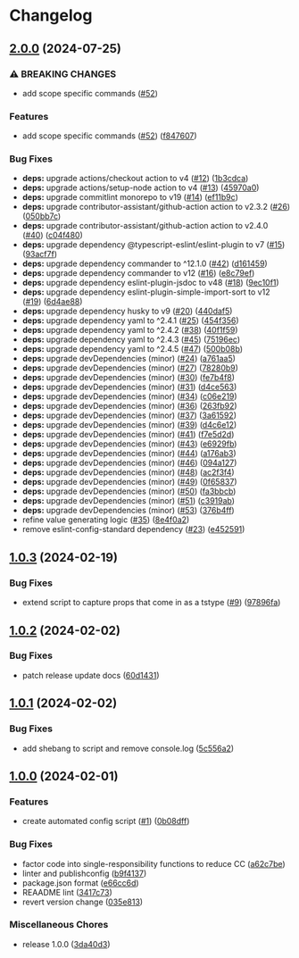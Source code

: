 # Changelog

## [2.0.0](https://github.com/ibm-telemetry/telemetry-js-config-generator/compare/v1.0.3...v2.0.0) (2024-07-25)


### ⚠ BREAKING CHANGES

* add scope specific commands ([#52](https://github.com/ibm-telemetry/telemetry-js-config-generator/issues/52))

### Features

* add scope specific commands ([#52](https://github.com/ibm-telemetry/telemetry-js-config-generator/issues/52)) ([f847607](https://github.com/ibm-telemetry/telemetry-js-config-generator/commit/f8476074b61a5ce76fe6675066f0aa5143b81b20))


### Bug Fixes

* **deps:** upgrade actions/checkout action to v4 ([#12](https://github.com/ibm-telemetry/telemetry-js-config-generator/issues/12)) ([1b3cdca](https://github.com/ibm-telemetry/telemetry-js-config-generator/commit/1b3cdca646b088659e7ba7ab7231ec420cb2be2a))
* **deps:** upgrade actions/setup-node action to v4 ([#13](https://github.com/ibm-telemetry/telemetry-js-config-generator/issues/13)) ([45970a0](https://github.com/ibm-telemetry/telemetry-js-config-generator/commit/45970a0c68896d03bc206b0241c01b19f7895b5b))
* **deps:** upgrade commitlint monorepo to v19 ([#14](https://github.com/ibm-telemetry/telemetry-js-config-generator/issues/14)) ([ef11b9c](https://github.com/ibm-telemetry/telemetry-js-config-generator/commit/ef11b9cef7923fa7131b9e31d41dffda287d06e1))
* **deps:** upgrade contributor-assistant/github-action action to v2.3.2 ([#26](https://github.com/ibm-telemetry/telemetry-js-config-generator/issues/26)) ([050bb7c](https://github.com/ibm-telemetry/telemetry-js-config-generator/commit/050bb7c73d2a68e6eda83f37cb36a2d6795715fc))
* **deps:** upgrade contributor-assistant/github-action action to v2.4.0 ([#40](https://github.com/ibm-telemetry/telemetry-js-config-generator/issues/40)) ([c04f480](https://github.com/ibm-telemetry/telemetry-js-config-generator/commit/c04f480ea0107bedbcafc7f1a4b930d9cc30c410))
* **deps:** upgrade dependency @typescript-eslint/eslint-plugin to v7 ([#15](https://github.com/ibm-telemetry/telemetry-js-config-generator/issues/15)) ([93acf7f](https://github.com/ibm-telemetry/telemetry-js-config-generator/commit/93acf7f3b108eed8b730ea4e3b67a5ae74a7e8f3))
* **deps:** upgrade dependency commander to ^12.1.0 ([#42](https://github.com/ibm-telemetry/telemetry-js-config-generator/issues/42)) ([d161459](https://github.com/ibm-telemetry/telemetry-js-config-generator/commit/d161459f740bd062f059e5dac249bd2dbf1c80d7))
* **deps:** upgrade dependency commander to v12 ([#16](https://github.com/ibm-telemetry/telemetry-js-config-generator/issues/16)) ([e8c79ef](https://github.com/ibm-telemetry/telemetry-js-config-generator/commit/e8c79efcd214f2c939c69121d96bad1b16ebb55a))
* **deps:** upgrade dependency eslint-plugin-jsdoc to v48 ([#18](https://github.com/ibm-telemetry/telemetry-js-config-generator/issues/18)) ([9ec10f1](https://github.com/ibm-telemetry/telemetry-js-config-generator/commit/9ec10f18fca49aa27b1f8f323432840237f0db8a))
* **deps:** upgrade dependency eslint-plugin-simple-import-sort to v12 ([#19](https://github.com/ibm-telemetry/telemetry-js-config-generator/issues/19)) ([6d4ae88](https://github.com/ibm-telemetry/telemetry-js-config-generator/commit/6d4ae8810dda658dba1e0d5ba33bc34232eea43d))
* **deps:** upgrade dependency husky to v9 ([#20](https://github.com/ibm-telemetry/telemetry-js-config-generator/issues/20)) ([440daf5](https://github.com/ibm-telemetry/telemetry-js-config-generator/commit/440daf556f2800320ee1a28a74c3249f25945ec9))
* **deps:** upgrade dependency yaml to ^2.4.1 ([#25](https://github.com/ibm-telemetry/telemetry-js-config-generator/issues/25)) ([454f356](https://github.com/ibm-telemetry/telemetry-js-config-generator/commit/454f356cd5482c9a230cf507894f1fbffbb30978))
* **deps:** upgrade dependency yaml to ^2.4.2 ([#38](https://github.com/ibm-telemetry/telemetry-js-config-generator/issues/38)) ([40f1f59](https://github.com/ibm-telemetry/telemetry-js-config-generator/commit/40f1f59034e8b54df0abadc00277ec021cb737ee))
* **deps:** upgrade dependency yaml to ^2.4.3 ([#45](https://github.com/ibm-telemetry/telemetry-js-config-generator/issues/45)) ([75196ec](https://github.com/ibm-telemetry/telemetry-js-config-generator/commit/75196ecf44d730678f8c2a43f86dee3d6b9bfb36))
* **deps:** upgrade dependency yaml to ^2.4.5 ([#47](https://github.com/ibm-telemetry/telemetry-js-config-generator/issues/47)) ([500b08b](https://github.com/ibm-telemetry/telemetry-js-config-generator/commit/500b08b63c144fde7efcdbfff2293b7b6b484316))
* **deps:** upgrade devDependencies (minor) ([#24](https://github.com/ibm-telemetry/telemetry-js-config-generator/issues/24)) ([a761aa5](https://github.com/ibm-telemetry/telemetry-js-config-generator/commit/a761aa541de78e6e8da24cee14aa1a02600d75b6))
* **deps:** upgrade devDependencies (minor) ([#27](https://github.com/ibm-telemetry/telemetry-js-config-generator/issues/27)) ([78280b9](https://github.com/ibm-telemetry/telemetry-js-config-generator/commit/78280b98321084ec6347acf40b7002ccfe25d5eb))
* **deps:** upgrade devDependencies (minor) ([#30](https://github.com/ibm-telemetry/telemetry-js-config-generator/issues/30)) ([fe7b4f8](https://github.com/ibm-telemetry/telemetry-js-config-generator/commit/fe7b4f84a0bbaa349b8ab8d645fe077f4b237805))
* **deps:** upgrade devDependencies (minor) ([#31](https://github.com/ibm-telemetry/telemetry-js-config-generator/issues/31)) ([d4ce563](https://github.com/ibm-telemetry/telemetry-js-config-generator/commit/d4ce5632ac659dd9de8838c11ad58ab68763424f))
* **deps:** upgrade devDependencies (minor) ([#34](https://github.com/ibm-telemetry/telemetry-js-config-generator/issues/34)) ([c06e219](https://github.com/ibm-telemetry/telemetry-js-config-generator/commit/c06e219854f24ee15a15a492c52a1a315aaae73f))
* **deps:** upgrade devDependencies (minor) ([#36](https://github.com/ibm-telemetry/telemetry-js-config-generator/issues/36)) ([263fb92](https://github.com/ibm-telemetry/telemetry-js-config-generator/commit/263fb92b190629d16316c0ae87349af82af9a28c))
* **deps:** upgrade devDependencies (minor) ([#37](https://github.com/ibm-telemetry/telemetry-js-config-generator/issues/37)) ([3a61592](https://github.com/ibm-telemetry/telemetry-js-config-generator/commit/3a61592a34f155b12f42a6379c5851cc4312d8bc))
* **deps:** upgrade devDependencies (minor) ([#39](https://github.com/ibm-telemetry/telemetry-js-config-generator/issues/39)) ([d4c6e12](https://github.com/ibm-telemetry/telemetry-js-config-generator/commit/d4c6e12e69486a5e38910646c1e6ef227df48ffb))
* **deps:** upgrade devDependencies (minor) ([#41](https://github.com/ibm-telemetry/telemetry-js-config-generator/issues/41)) ([f7e5d2d](https://github.com/ibm-telemetry/telemetry-js-config-generator/commit/f7e5d2dcd730b8230619221d254e14cf4ab7e47d))
* **deps:** upgrade devDependencies (minor) ([#43](https://github.com/ibm-telemetry/telemetry-js-config-generator/issues/43)) ([e6929fb](https://github.com/ibm-telemetry/telemetry-js-config-generator/commit/e6929fb06e4782981caef6adda21ee12323c6e82))
* **deps:** upgrade devDependencies (minor) ([#44](https://github.com/ibm-telemetry/telemetry-js-config-generator/issues/44)) ([a176ab3](https://github.com/ibm-telemetry/telemetry-js-config-generator/commit/a176ab37bc985d3c579ad41097da0b44159535c3))
* **deps:** upgrade devDependencies (minor) ([#46](https://github.com/ibm-telemetry/telemetry-js-config-generator/issues/46)) ([094a127](https://github.com/ibm-telemetry/telemetry-js-config-generator/commit/094a12748b613af22743d80290c645af75356133))
* **deps:** upgrade devDependencies (minor) ([#48](https://github.com/ibm-telemetry/telemetry-js-config-generator/issues/48)) ([ac2f3f4](https://github.com/ibm-telemetry/telemetry-js-config-generator/commit/ac2f3f40c4174e334e06eb87e6562662cc53a5e3))
* **deps:** upgrade devDependencies (minor) ([#49](https://github.com/ibm-telemetry/telemetry-js-config-generator/issues/49)) ([0f65837](https://github.com/ibm-telemetry/telemetry-js-config-generator/commit/0f658376a987c169d5093b0baa09b8b22e49195d))
* **deps:** upgrade devDependencies (minor) ([#50](https://github.com/ibm-telemetry/telemetry-js-config-generator/issues/50)) ([fa3bbcb](https://github.com/ibm-telemetry/telemetry-js-config-generator/commit/fa3bbcbb333d4c8451a1b31193a362c09aaa6e4b))
* **deps:** upgrade devDependencies (minor) ([#51](https://github.com/ibm-telemetry/telemetry-js-config-generator/issues/51)) ([c3919ab](https://github.com/ibm-telemetry/telemetry-js-config-generator/commit/c3919abedf1ceb10b35f4da85307932db06f05c7))
* **deps:** upgrade devDependencies (minor) ([#53](https://github.com/ibm-telemetry/telemetry-js-config-generator/issues/53)) ([376b4ff](https://github.com/ibm-telemetry/telemetry-js-config-generator/commit/376b4ffe34a68a697d12c1847ceb096aec102bbd))
* refine value generating logic ([#35](https://github.com/ibm-telemetry/telemetry-js-config-generator/issues/35)) ([8e4f0a2](https://github.com/ibm-telemetry/telemetry-js-config-generator/commit/8e4f0a217699e105d8df2b6ba497b0bf5476c7c2))
* remove eslint-config-standard dependency ([#23](https://github.com/ibm-telemetry/telemetry-js-config-generator/issues/23)) ([e452591](https://github.com/ibm-telemetry/telemetry-js-config-generator/commit/e452591ab58a822589823fa29637146f4c7f7f5d))

## [1.0.3](https://github.com/ibm-telemetry/telemetry-js-config-generator/compare/v1.0.2...v1.0.3) (2024-02-19)


### Bug Fixes

* extend script to capture props that come in as a tstype ([#9](https://github.com/ibm-telemetry/telemetry-js-config-generator/issues/9)) ([97896fa](https://github.com/ibm-telemetry/telemetry-js-config-generator/commit/97896fad9a3e5dea1b82f349367935dccab68a02))

## [1.0.2](https://github.com/ibm-telemetry/telemetry-js-config-generator/compare/v1.0.1...v1.0.2) (2024-02-02)


### Bug Fixes

* patch release update docs ([60d1431](https://github.com/ibm-telemetry/telemetry-js-config-generator/commit/60d1431704641cb238edf138baecadea6a33aaf9))

## [1.0.1](https://github.com/ibm-telemetry/telemetry-js-config-generator/compare/v1.0.0...v1.0.1) (2024-02-02)


### Bug Fixes

* add shebang to script and remove console.log ([5c556a2](https://github.com/ibm-telemetry/telemetry-js-config-generator/commit/5c556a2963dfc04c08bbd43feadf8866a8e80bf8))

## [1.0.0](https://github.com/ibm-telemetry/telemetry-js-config-generator/compare/v1.0.0...v1.0.0) (2024-02-01)


### Features

* create automated config script ([#1](https://github.com/ibm-telemetry/telemetry-js-config-generator/issues/1)) ([0b08dff](https://github.com/ibm-telemetry/telemetry-js-config-generator/commit/0b08dffb32b943452234922fc6205cba23bf1cee))


### Bug Fixes

* factor code into single-responsibility functions to reduce CC ([a62c7be](https://github.com/ibm-telemetry/telemetry-js-config-generator/commit/a62c7be327286bc4233008b48fbaa3c897268de5))
* linter and publishconfig ([b9f4137](https://github.com/ibm-telemetry/telemetry-js-config-generator/commit/b9f4137f22fdc640131a07e6b26fd2cb7dacab78))
* package.json format ([e66cc6d](https://github.com/ibm-telemetry/telemetry-js-config-generator/commit/e66cc6d91c7a62f505865dbb0818e7fb6296d49c))
* REAADME lint ([3417c73](https://github.com/ibm-telemetry/telemetry-js-config-generator/commit/3417c73d4a64d2b82bca36d53e0832b3416d4f0d))
* revert version change ([035e813](https://github.com/ibm-telemetry/telemetry-js-config-generator/commit/035e81373f1c1ff6fa0ef8a595e5342e32344624))


### Miscellaneous Chores

* release 1.0.0 ([3da40d3](https://github.com/ibm-telemetry/telemetry-js-config-generator/commit/3da40d3b47a1cb62aa5d7690aa209f2c1c249d20))
